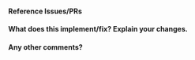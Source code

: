 <!--
Thanks for contributing a Pull Request to ArcticDB! Please ensure you have taken a look at:
 - ArcticDB's Code of Conduct: https://github.com/man-group/ArcticDB/blob/master/CODE_OF_CONDUCT.md
 - ArcticDB's Contribution Licensing: https://github.com/man-group/ArcticDB/blob/master/docs/mkdocs/docs/technical/contributing.md#contribution-licensing
-->

#### Reference Issues/PRs

<!--
Example: Fixes #1234. See also #3456.
Please use keywords (e.g., Fixes) to create link to the issues or pull requests
you resolved, so that they will automatically be closed when your pull request
is merged.

See: https://docs.github.com/en/issues/tracking-your-work-with-issues/linking-a-pull-request-to-an-issue
-->


#### What does this implement/fix? Explain your changes.


#### Any other comments?


